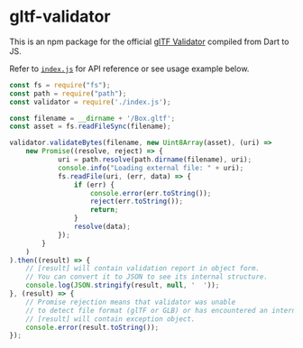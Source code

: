 # gltf-validator

This is an npm package for the official [glTF Validator](https://github.com/KhronosGroup/glTF-Validator/) compiled from Dart to JS.

Refer to [`index.js`](index.js) for API reference or see usage example below.

```javascript
const fs = require("fs");
const path = require("path");
const validator = require('./index.js');

const filename = __dirname + '/Box.gltf';
const asset = fs.readFileSync(filename);

validator.validateBytes(filename, new Uint8Array(asset), (uri) =>
    new Promise((resolve, reject) => {
            uri = path.resolve(path.dirname(filename), uri);
            console.info("Loading external file: " + uri);
            fs.readFile(uri, (err, data) => {
                if (err) {
                    console.error(err.toString());
                    reject(err.toString());
                    return;
                }
                resolve(data);
            });
        }
    )
).then((result) => {
    // [result] will contain validation report in object form.
    // You can convert it to JSON to see its internal structure. 
    console.log(JSON.stringify(result, null, '  '));
}, (result) => {
    // Promise rejection means that validator was unable 
    // to detect file format (glTF or GLB) or has encountered an internal error. 
    // [result] will contain exception object.
    console.error(result.toString());
});
```